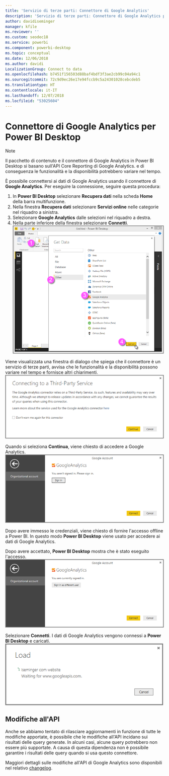 ```yaml
---
title: 'Servizio di terze parti: Connettore di Google Analytics'
description: 'Servizio di terze parti: Connettore di Google Analytics per Power BI Desktop'
author: davidiseminger
manager: kfile
ms.reviewer: ''
ms.custom: seodec18
ms.service: powerbi
ms.component: powerbi-desktop
ms.topic: conceptual
ms.date: 12/06/2018
ms.author: davidi
LocalizationGroup: Connect to data
ms.openlocfilehash: b7451f156503d88baf4bdf3f3ae2cb99c04a94c1
ms.sourcegitcommit: 72c9d9ec26e17e94fccb9c5a24301028cebcdeb5
ms.translationtype: HT
ms.contentlocale: it-IT
ms.lasthandoff: 12/07/2018
ms.locfileid: "53025604"
---
```

# <a name="google-analytics-connector-for-power-bi-desktop"></a>Connettore di Google Analytics per Power BI Desktop
> [!NOTE]
> Il pacchetto di contenuto e il connettore di Google Analytics in Power BI Desktop si basano sull'API Core Reporting di Google Analytics. e di conseguenza le funzionalità e la disponibilità potrebbero variare nel tempo.

È possibile connettersi ai dati di Google Analytics usando il connettore di **Google Analytics**. Per eseguire la connessione, seguire questa procedura:

1. In **Power BI Desktop** selezionare **Recupera dati** nella scheda **Home** della barra multifunzione.
2. Nella finestra **Recupera dati** selezionare **Servizi online** nelle categorie nel riquadro a sinistra.
3. Selezionare **Google Analytics** dalle selezioni nel riquadro a destra.
4. Nella parte inferiore della finestra selezionare **Connetti**.  
   ![](media/service-google-analytics-connector/tps_googleanalytics_1.png)

Viene visualizzata una finestra di dialogo che spiega che il connettore è un servizio di terze parti, avvisa che le funzionalità e la disponibilità possono variare nel tempo e fornisce altri chiarimenti.  
![](media/service-google-analytics-connector/tps_googleanalytics_2.png)

Quando si seleziona **Continua**, viene chiesto di accedere a Google Analytics.  
![](media/service-google-analytics-connector/tps_googleanalytics_3.png)

Dopo avere immesso le credenziali, viene chiesto di fornire l'accesso offline a Power BI. In questo modo **Power BI Desktop** viene usato per accedere ai dati di Google Analytics.  

Dopo avere accettato, **Power BI Desktop** mostra che è stato eseguito l'accesso.  
![](media/service-google-analytics-connector/tps_googleanalytics_5.png)

Selezionare **Connetti**. I dati di Google Analytics vengono connessi a **Power BI Desktop** e caricati.  
![](media/service-google-analytics-connector/tps_googleanalytics_6.png)

## <a name="changes-to-the-api"></a>Modifiche all'API
Anche se abbiamo tentato di rilasciare aggiornamenti in funzione di tutte le modifiche apportate, è possibile che le modifiche all'API incidano sui risultati delle query generate. In alcuni casi, alcune query potrebbero non essere più supportate. A causa di questa dipendenza non è possibile garantire i risultati delle query quando si usa questo connettore.

Maggiori dettagli sulle modifiche all'API di Google Analytics sono disponibili nel relativo [changelog](https://developers.google.com/analytics/devguides/changelog).

